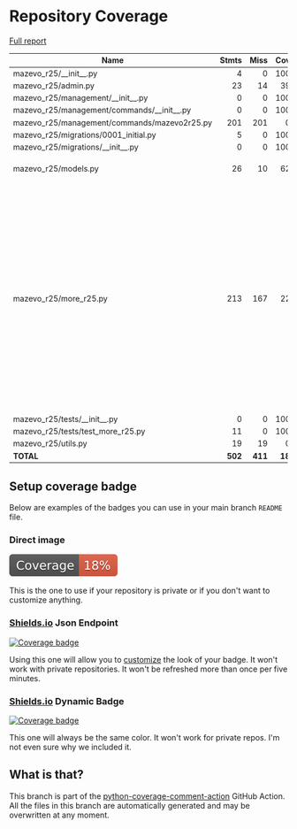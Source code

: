 # Repository Coverage

[Full report](https://htmlpreview.github.io/?https://github.com/uw-asa/django-mazevo-r25/blob/python-coverage-comment-action-data/htmlcov/index.html)

| Name                                            |    Stmts |     Miss |   Cover |   Missing |
|------------------------------------------------ | -------: | -------: | ------: | --------: |
| mazevo\_r25/\_\_init\_\_.py                     |        4 |        0 |    100% |           |
| mazevo\_r25/admin.py                            |       23 |       14 |     39% |      9-30 |
| mazevo\_r25/management/\_\_init\_\_.py          |        0 |        0 |    100% |           |
| mazevo\_r25/management/commands/\_\_init\_\_.py |        0 |        0 |    100% |           |
| mazevo\_r25/management/commands/mazevo2r25.py   |      201 |      201 |      0% |     1-433 |
| mazevo\_r25/migrations/0001\_initial.py         |        5 |        0 |    100% |           |
| mazevo\_r25/migrations/\_\_init\_\_.py          |        0 |        0 |    100% |           |
| mazevo\_r25/models.py                           |       26 |       10 |     62% |15-18, 22, 30, 34-37 |
| mazevo\_r25/more\_r25.py                        |      213 |      167 |     22% |18, 55-59, 62, 89-94, 97, 118-137, 141-146, 158-206, 217-239, 255-280, 295-309, 323-333, 350-457, 468-472, 481-483 |
| mazevo\_r25/tests/\_\_init\_\_.py               |        0 |        0 |    100% |           |
| mazevo\_r25/tests/test\_more\_r25.py            |       11 |        0 |    100% |           |
| mazevo\_r25/utils.py                            |       19 |       19 |      0% |      1-31 |
|                                       **TOTAL** |  **502** |  **411** | **18%** |           |


## Setup coverage badge

Below are examples of the badges you can use in your main branch `README` file.

### Direct image

[![Coverage badge](https://raw.githubusercontent.com/uw-asa/django-mazevo-r25/python-coverage-comment-action-data/badge.svg)](https://htmlpreview.github.io/?https://github.com/uw-asa/django-mazevo-r25/blob/python-coverage-comment-action-data/htmlcov/index.html)

This is the one to use if your repository is private or if you don't want to customize anything.

### [Shields.io](https://shields.io) Json Endpoint

[![Coverage badge](https://img.shields.io/endpoint?url=https://raw.githubusercontent.com/uw-asa/django-mazevo-r25/python-coverage-comment-action-data/endpoint.json)](https://htmlpreview.github.io/?https://github.com/uw-asa/django-mazevo-r25/blob/python-coverage-comment-action-data/htmlcov/index.html)

Using this one will allow you to [customize](https://shields.io/endpoint) the look of your badge.
It won't work with private repositories. It won't be refreshed more than once per five minutes.

### [Shields.io](https://shields.io) Dynamic Badge

[![Coverage badge](https://img.shields.io/badge/dynamic/json?color=brightgreen&label=coverage&query=%24.message&url=https%3A%2F%2Fraw.githubusercontent.com%2Fuw-asa%2Fdjango-mazevo-r25%2Fpython-coverage-comment-action-data%2Fendpoint.json)](https://htmlpreview.github.io/?https://github.com/uw-asa/django-mazevo-r25/blob/python-coverage-comment-action-data/htmlcov/index.html)

This one will always be the same color. It won't work for private repos. I'm not even sure why we included it.

## What is that?

This branch is part of the
[python-coverage-comment-action](https://github.com/marketplace/actions/python-coverage-comment)
GitHub Action. All the files in this branch are automatically generated and may be
overwritten at any moment.